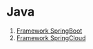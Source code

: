 # Java

1. [Framework SpringBoot](springboot/index.md)
2. [Framework SpringCloud](springcloud/index.md)